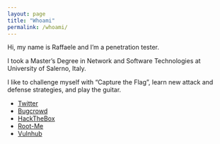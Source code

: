 ```yaml
---
layout: page
title: "Whoami"
permalink: /whoami/
---
```


Hi, my name is Raffaele and I’m a penetration tester.

I took a Master’s Degree in Network and Software Technologies at University of Salerno, Italy.

I like to challenge myself with “Capture the Flag”, learn new attack and defense strategies, and play the guitar.

* [Twitter](https://twitter.com/syrion89)
* [Bugcrowd](https://bugcrowd.com/syrion)
* [HackTheBox](https://www.hackthebox.eu/home/users/profile/3353)
* [Root-Me](https://www.root-me.org/Syrion-60972?lang=en)
* [Vulnhub](https://www.vulnhub.com/author/syrion,432/)
